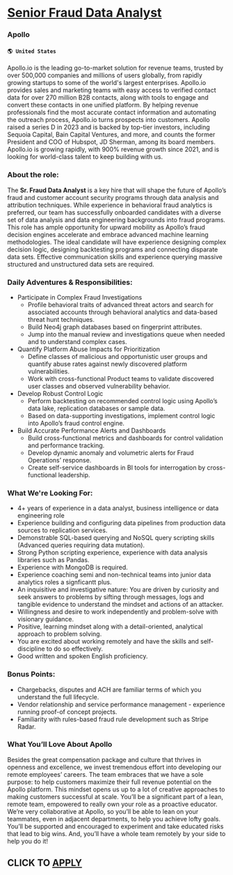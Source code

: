 # [Senior Fraud Data Analyst](https://www.remotewlb.com/apply/senior-fraud-data-analyst-55408)  
### Apollo  
#### `🌎 United States`  

Apollo.io is the leading go-to-market solution for revenue teams, trusted by over 500,000 companies and millions of users globally, from rapidly growing startups to some of the world's largest enterprises. Apollo.io provides sales and marketing teams with easy access to verified contact data for over 270 million B2B contacts, along with tools to engage and convert these contacts in one unified platform. By helping revenue professionals find the most accurate contact information and automating the outreach process, Apollo.io turns prospects into customers. Apollo raised a series D in 2023 and is backed by top-tier investors, including Sequoia Capital, Bain Capital Ventures, and more, and counts the former President and COO of Hubspot, JD Sherman, among its board members. Apollo.io is growing rapidly, with 900% revenue growth since 2021, and is looking for world-class talent to keep building with us.

### About the role:

The **Sr. Fraud Data Analyst** is a key hire that will shape the future of Apollo’s fraud and customer account security programs through data analysis and attribution techniques. While experience in behavioral fraud analytics is preferred, our team has successfully onboarded candidates with a diverse set of data analysis and data engineering backgrounds into fraud programs. This role has ample opportunity for upward mobility as Apollo’s fraud decision engines accelerate and embrace advanced machine learning methodologies. The ideal candidate will have experience designing complex decision logic, designing backtesting programs and connecting disparate data sets. Effective communication skills and experience querying massive structured and unstructured data sets are required.

### Daily Adventures & Responsibilities:

  * Participate in Complex Fraud Investigations
    * Profile behavioral traits of advanced threat actors and search for associated accounts through behavioral analytics and data-based threat hunt techniques.
    * Build Neo4j graph databases based on fingerprint attributes.
    * Jump into the manual review and investigations queue when needed and to understand complex cases.
  * Quantify Platform Abuse Impacts for Prioritization
    * Define classes of malicious and opportunistic user groups and quantify abuse rates against newly discovered platform vulnerabilities.
    * Work with cross-functional Product teams to validate discovered user classes and observed vulnerability behavior.
  * Develop Robust Control Logic
    * Perform backtesting on recommended control logic using Apollo’s data lake, replication databases or sample data.
    * Based on data-supporting investigations, implement control logic into Apollo’s fraud control engine.
  * Build Accurate Performance Alerts and Dashboards
    * Build cross-functional metrics and dashboards for control validation and performance tracking.
    * Develop dynamic anomaly and volumetric alerts for Fraud Operations’ response.
    * Create self-service dashboards in BI tools for interrogation by cross-functional leadership.

### What We're Looking For:

  * 4+ years of experience in a data analyst, business intelligence or data engineering role
  * Experience building and configuring data pipelines from production data sources to replication services.
  * Demonstrable SQL-based querying and NoSQL query scripting skills (Advanced queries requiring data mutation).
  * Strong Python scripting experience, experience with data analysis libraries such as Pandas.
  * Experience with MongoDB is required.
  * Experience coaching semi and non-technical teams into junior data analytics roles a signficantt plus.
  * An inquisitive and investigative nature: You are driven by curiosity and seek answers to problems by sifting through messages, logs and tangible evidence to understand the mindset and actions of an attacker.
  * Willingness and desire to work independently and problem-solve with visionary guidance.
  * Positive, learning mindset along with a detail-oriented, analytical approach to problem solving.
  * You are excited about working remotely and have the skills and self-discipline to do so effectively.
  * Good written and spoken English proficiency.

### Bonus Points:

  * Chargebacks, disputes and ACH are familiar terms of which you understand the full lifecycle.
  * Vendor relationship and service performance management - experience running proof-of concept projects.
  * Familiarity with rules-based fraud rule development such as Stripe Radar.

### What You’ll Love About Apollo

Besides the great compensation package and culture that thrives in openness and excellence, we invest tremendous effort into developing our remote employees’ careers. The team embraces that we have a sole purpose: to help customers maximize their full revenue potential on the Apollo platform. This mindset opens us up to a lot of creative approaches to making customers successful at scale. You’ll be a significant part of a lean, remote team, empowered to really own your role as a proactive educator. We’re very collaborative at Apollo, so you’ll be able to lean on your teammates, even in adjacent departments, to help you achieve lofty goals. You’ll be supported and encouraged to experiment and take educated risks that lead to big wins. And, you’ll have a whole team remotely by your side to help you do it!

  
## CLICK TO [APPLY](https://www.remotewlb.com/apply/senior-fraud-data-analyst-55408)

